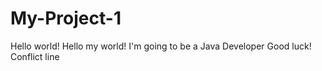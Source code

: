 # My-Project-1
Hello world!
Hello my world! I'm going to be a Java Developer
Good luck!
Conflict line

